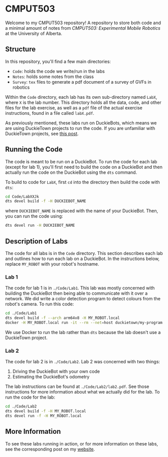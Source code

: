 # CMPUT503

Welcome to my CMPUT503 repository! A repository to store both code and a
minimal amount of notes from _CMPUT503: Experimental Mobile Robotics_ at the
University of Alberta.

## Structure

In this repository, you'll find a few main directories:

- `Code`: holds the code we write/run in the labs
- `Notes`: holds some notes from the class
- `Survey`: `tex` files to generate a pdf document of a survey of GVFs in robotics

Within the `Code` directory, each lab has its own sub-directory named `LabX`,
where `X` is the lab number. This directory holds all the data, code, and
other files for the lab exercise, as well as a `pdf` file of the actual
exercise instructions, found in a file called `labX.pdf`.

As previously mentioned, these labs run on DuckieBots, which means we are using
DuckieTown projects to run the code. If you are unfamiliar with DuckieTown
projects, see [this post](https://docs.duckietown.org/daffy/duckietown-robotics-development/out/dt_infrastructure.html).

## Running the Code

The code is meant to be run on a DuckieBot. To run the code for each lab
(except for lab 1), you'll first need to build the code on a DuckieBot and
then actually run the code on the DuckieBot using the `dts` command.

To build to code for `LabX`, first `cd` into the directory then build the code
with `dts`:

```bash
cd Code/LabXXJk
dts devel build -f -H DUCKIEBOT_NAME
```

where `DUCKIEBOT_NAME` is replaced with the name of your DuckieBot. Then, you
can run the code using:

```bash
dts devel run -H DUCKIEBOT_NAME
```

## Description of Labs

The code for all labs is in the `Code` directory. This section describes each
lab and outlines how to run each lab on a DuckieBot. In the instructions below,
replace `MY_ROBOT` with your robot's hostname.

### Lab 1

The code for lab 1 is in `./Code/Lab1`. This lab was mostly concerned with
building the DuckieBot then being able to communicate with it over a network.
We did write a color detection program to detect colours from the robot's
camera. To run this code:

```bash
cd ./Code/Lab1
dts devel build -f --arch arm64v8 -H MY_ROBOT.local
docker -H MY_ROBOT.local run -it --rm --net=host duckietown/my-program:latest-arm64v8
```

We use Docker to run the lab rather than `dts` because the lab doesn't use a
DuckieTown project.

### Lab 2

The code for lab 2 is in `./Code/Lab2`. Lab 2 was concerned with two things:

1. Driving the DuckieBot with your own code
2. Estimating the DuckieBot's odometry

The lab instructions can be found at `./Code/Lab2/lab2.pdf`. See those
instructions for more information about what we actually did for the lab. To
run the code for the lab:

```bash
cd ./Code/Lab2
dts devel build -f -H MY_ROBOT.local
dts devel run -f -H MY_ROBOT.local
```

## More Information

To see these labs running in action, or for more information on these labs,
see the corresponding post on my [website](https://samuelfneumann.github.io).
